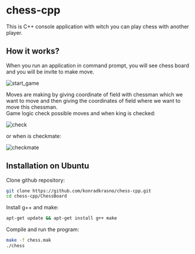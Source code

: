 # chess-cpp

This is C++ console application with witch you can play chess with another player.

## How it works?

When you run an application in command prompt, you will see chess board and you will be invite to make move.

![start_game](https://user-images.githubusercontent.com/55924004/93360424-eebbbe00-f843-11ea-8ea4-0a78432c0f25.PNG)

Moves are making by giving coordinate of field with chessman which we want to move and then giving the coordinates of field where we want to move this chessman.\
Game logic check possible moves and when king is checked:

![check](https://user-images.githubusercontent.com/55924004/93360433-f24f4500-f843-11ea-9c37-342763b459b2.PNG)

or when is checkmate:

![checkmate](https://user-images.githubusercontent.com/55924004/93360443-f4b19f00-f843-11ea-99e1-7976c3534cbc.PNG)

## Installation on Ubuntu

Clone github repository:

```bash
git clone https://github.com/konradkrasno/chess-cpp.git
cd chess-cpp/ChessBoard
```
Install g++ and make:
```bash
apt-get update && apt-get install g++ make
```
Compile and run the program:
```bash
make -f chess.mak
./chess
```
